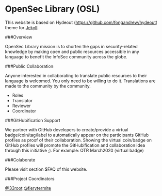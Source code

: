 # OpenSec Library (OSL)

This website is based on Hydeout (https://github.com/fongandrew/hydeout)
theme for [Jekyll](http://jekyllrb.com).

###Overview

OpenSec Library mission is to shorten the gaps in security-related knowledge by making open and public resources accessible in any language to benefit the InfoSec community across the globe.

###Public Collaboration

Anyone interested in collaborating to translate public resources to their language is welcomed. You only need to be willing to do it. Translations are made to the community by the community.

* Roles
* Translator
* Reviewer
* Coordinator

###GitHubification Support

We partner with GitHub developers to create/provide a virtual badge/coin/tag/label to automatically appear on the participants GitHub profiles as proof of their collaboration. Showing the virtual coin/badge on GitHub profiles will promote the GitHubification and collaboration idea through this initiative ;). For example: OTR March2020 (virtual badge)

###Colaborate

Please visit section $FAQ of this website.

###Project Coordinators

[@33root](https://www.twitter.com/33root)
[@fierytermite](https://www.twitter.com/fierytermite)


